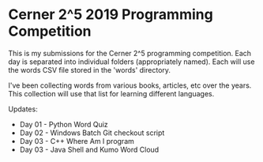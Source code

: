 # Cerner 2^5 2019 Programming Competition

This is my submissions for the Cerner 2^5 programming competition. Each day is
separated into individual folders (appropriately named). Each will use the words CSV
file stored in the 'words' directory.

I've been collecting words from various books, articles, etc over the years. This
collection will use that list for learning different languages.

Updates:
* Day 01 - Python Word Quiz
* Day 02 - Windows Batch Git checkout script
* Day 03 - C++ Where Am I program
* Day 03 - Java Shell and Kumo Word Cloud
